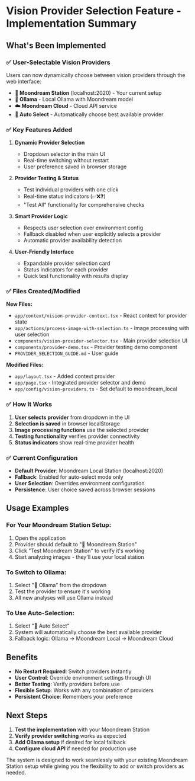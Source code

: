 # Vision Provider Selection Feature - Implementation Summary

## What's Been Implemented

### ✅ User-Selectable Vision Providers
Users can now dynamically choose between vision providers through the web interface:

- **🌙 Moondream Station** (localhost:2020) - Your current setup
- **🦙 Ollama** - Local Ollama with Moondream model 
- **☁️ Moondream Cloud** - Cloud API service
- **🤖 Auto Select** - Automatically choose best available provider

### ✅ Key Features Added

1. **Dynamic Provider Selection**
   - Dropdown selector in the main UI
   - Real-time switching without restart
   - User preference saved in browser storage

2. **Provider Testing & Status**
   - Test individual providers with one click
   - Real-time status indicators (✅❌❓)
   - "Test All" functionality for comprehensive checks

3. **Smart Provider Logic**
   - Respects user selection over environment config
   - Fallback disabled when user explicitly selects a provider
   - Automatic provider availability detection

4. **User-Friendly Interface**
   - Expandable provider selection card
   - Status indicators for each provider
   - Quick test functionality with results display

### ✅ Files Created/Modified

**New Files:**
- `app/context/vision-provider-context.tsx` - React context for provider state
- `app/actions/process-image-with-selection.ts` - Image processing with user selection
- `components/vision-provider-selector.tsx` - Main provider selection UI
- `components/provider-demo.tsx` - Provider testing demo component
- `PROVIDER_SELECTION_GUIDE.md` - User guide

**Modified Files:**
- `app/layout.tsx` - Added context provider
- `app/page.tsx` - Integrated provider selector and demo
- `app/config/vision-providers.ts` - Set default to moondream_local

### ✅ How It Works

1. **User selects provider** from dropdown in the UI
2. **Selection is saved** in browser localStorage  
3. **Image processing functions** use the selected provider
4. **Testing functionality** verifies provider connectivity
5. **Status indicators** show real-time provider health

### ✅ Current Configuration

- **Default Provider**: Moondream Local Station (localhost:2020)
- **Fallback**: Enabled for auto-select mode only
- **User Selection**: Overrides environment configuration
- **Persistence**: User choice saved across browser sessions

## Usage Examples

### For Your Moondream Station Setup:
1. Open the application
2. Provider should default to "🌙 Moondream Station"
3. Click "Test Moondream Station" to verify it's working
4. Start analyzing images - they'll use your local station

### To Switch to Ollama:
1. Select "🦙 Ollama" from the dropdown
2. Test the provider to ensure it's working
3. All new analyses will use Ollama instead

### To Use Auto-Selection:
1. Select "🤖 Auto Select" 
2. System will automatically choose the best available provider
3. Fallback logic: Ollama → Moondream Local → Moondream Cloud

## Benefits

- **No Restart Required**: Switch providers instantly
- **User Control**: Override environment settings through UI
- **Better Testing**: Verify providers before use
- **Flexible Setup**: Works with any combination of providers
- **Persistent Choice**: Remembers your preference

## Next Steps

1. **Test the implementation** with your Moondream Station
2. **Verify provider switching** works as expected  
3. **Add Ollama setup** if desired for local fallback
4. **Configure cloud API** if needed for production use

The system is designed to work seamlessly with your existing Moondream Station setup while giving you the flexibility to add or switch providers as needed. 
